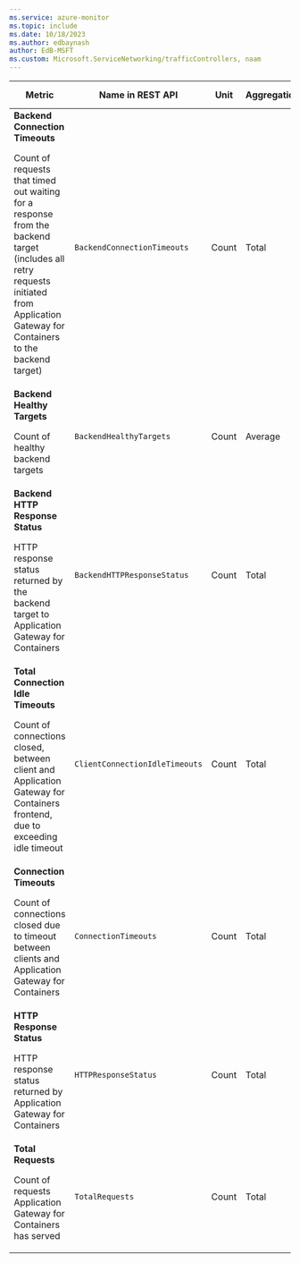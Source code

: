 ```yaml
---
ms.service: azure-monitor
ms.topic: include
ms.date: 10/18/2023
ms.author: edbaynash
author: EdB-MSFT
ms.custom: Microsoft.ServiceNetworking/trafficControllers, naam
---
```

<!--
NOTE:  This content is automatically generated using API calls to Azure. 
Any edits made on these files will be overwritten in the next run of the script. 
There is no benefit in editing these files directly.  
-->
  
  
|Metric|Name in REST API|Unit|Aggregation|Dimensions|Time Grains|DS Export|
|---|---|---|---|---|---|---|
|**Backend Connection Timeouts**<p><p>Count of requests that timed out waiting for a response from the backend target (includes all retry requests initiated from Application Gateway for Containers to the backend target) |`BackendConnectionTimeouts` |Count |Total |`Microsoft.regionName`, `BackendService`|PT1M |Yes|
|**Backend Healthy Targets**<p><p>Count of healthy backend targets |`BackendHealthyTargets` |Count |Average |`Microsoft.regionName`, `BackendService`|PT1M |Yes|
|**Backend HTTP Response Status**<p><p>HTTP response status returned by the backend target to Application Gateway for Containers |`BackendHTTPResponseStatus` |Count |Total |`Microsoft.regionName`, `BackendService`, `HttpResponseCode`|PT1M |Yes|
|**Total Connection Idle Timeouts**<p><p>Count of connections closed, between client and Application Gateway for Containers frontend, due to exceeding idle timeout |`ClientConnectionIdleTimeouts` |Count |Total |`Microsoft.regionName`, `Frontend`|PT1M |Yes|
|**Connection Timeouts**<p><p>Count of connections closed due to timeout between clients and Application Gateway for Containers |`ConnectionTimeouts` |Count |Total |`Microsoft.regionName`, `Frontend`|PT1M |Yes|
|**HTTP Response Status**<p><p>HTTP response status returned by Application Gateway for Containers |`HTTPResponseStatus` |Count |Total |`Microsoft.regionName`, `Frontend`, `HttpResponseCode`|PT1M |Yes|
|**Total Requests**<p><p>Count of requests Application Gateway for Containers has served |`TotalRequests` |Count |Total |`Microsoft.regionName`, `Frontend`|PT1M |Yes|